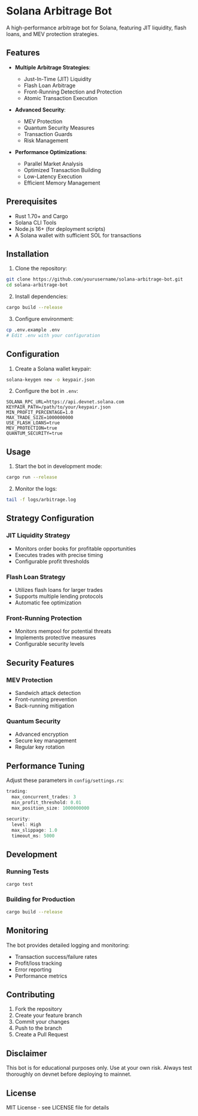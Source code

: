 # Solana Arbitrage Bot

A high-performance arbitrage bot for Solana, featuring JIT liquidity, flash loans, and MEV protection strategies.

## Features

- **Multiple Arbitrage Strategies**:
  - Just-In-Time (JIT) Liquidity
  - Flash Loan Arbitrage
  - Front-Running Detection and Protection
  - Atomic Transaction Execution

- **Advanced Security**:
  - MEV Protection
  - Quantum Security Measures
  - Transaction Guards
  - Risk Management

- **Performance Optimizations**:
  - Parallel Market Analysis
  - Optimized Transaction Building
  - Low-Latency Execution
  - Efficient Memory Management

## Prerequisites

- Rust 1.70+ and Cargo
- Solana CLI Tools
- Node.js 16+ (for deployment scripts)
- A Solana wallet with sufficient SOL for transactions

## Installation

1. Clone the repository:
```bash
git clone https://github.com/yourusername/solana-arbitrage-bot.git
cd solana-arbitrage-bot
```

2. Install dependencies:
```bash
cargo build --release
```

3. Configure environment:
```bash
cp .env.example .env
# Edit .env with your configuration
```

## Configuration

1. Create a Solana wallet keypair:
```bash
solana-keygen new -o keypair.json
```

2. Configure the bot in `.env`:
```env
SOLANA_RPC_URL=https://api.devnet.solana.com
KEYPAIR_PATH=/path/to/your/keypair.json
MIN_PROFIT_PERCENTAGE=1.0
MAX_TRADE_SIZE=1000000000
USE_FLASH_LOANS=true
MEV_PROTECTION=true
QUANTUM_SECURITY=true
```

## Usage

1. Start the bot in development mode:
```bash
cargo run --release
```

2. Monitor the logs:
```bash
tail -f logs/arbitrage.log
```

## Strategy Configuration

### JIT Liquidity Strategy
- Monitors order books for profitable opportunities
- Executes trades with precise timing
- Configurable profit thresholds

### Flash Loan Strategy
- Utilizes flash loans for larger trades
- Supports multiple lending protocols
- Automatic fee optimization

### Front-Running Protection
- Monitors mempool for potential threats
- Implements protective measures
- Configurable security levels

## Security Features

### MEV Protection
- Sandwich attack detection
- Front-running prevention
- Back-running mitigation

### Quantum Security
- Advanced encryption
- Secure key management
- Regular key rotation

## Performance Tuning

Adjust these parameters in `config/settings.rs`:

```rust
trading:
  max_concurrent_trades: 3
  min_profit_threshold: 0.01
  max_position_size: 1000000000
  
security:
  level: High
  max_slippage: 1.0
  timeout_ms: 5000
```

## Development

### Running Tests
```bash
cargo test
```

### Building for Production
```bash
cargo build --release
```

## Monitoring

The bot provides detailed logging and monitoring:

- Transaction success/failure rates
- Profit/loss tracking
- Error reporting
- Performance metrics

## Contributing

1. Fork the repository
2. Create your feature branch
3. Commit your changes
4. Push to the branch
5. Create a Pull Request

## Disclaimer

This bot is for educational purposes only. Use at your own risk. Always test thoroughly on devnet before deploying to mainnet.

## License

MIT License - see LICENSE file for details
